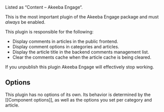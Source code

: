 Listed as “Content – Akeeba Engage“.

This is the most important plugin of the Akeeba Engage package and must _always_ be enabled.

This plugin is responsible for the following:

* Display comments in articles in the public frontend.
* Display comment options in categories and articles.
* Display the article title in the backend comments management list.
* Clear the comments cache when the article cache is being cleared.

If you unpublish this plugin Akeeba Engage will effectively stop working.

## Options

This plugin has no options of its own. Its behavior is determined by the [[Component options]], as well as the options you set per category and article.